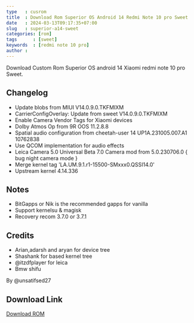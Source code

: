 ```yaml
---
type   : cusrom
title  : Download Rom Superior OS Android 14 Redmi Note 10 pro Sweet
date   : 2024-03-13T09:17:35+07:00
slug   : superior-a14-sweet
categories: [rom]
tags      : [sweet]
keywords  : [redmi note 10 pro]
author : 
---
```


Download Custom Rom Superior OS android 14 Xiaomi redmi note 10 pro Sweet.


## Changelog
- Update blobs from MIUI V14.0.9.0.TKFMIXM
- CarrierConfigOverlay: Update from sweet V14.0.9.0.TKFMIXM
- Enable Camera Vendor Tags for Xiaomi devices
- Dolby Atmos Op from 9R OOS 11.2.8.8
- Spatial audio configuration from cheetah-user 14 UP1A.231005.007.A1 10762838
- Use QCOM implementation for audio effects
- Leica Camera 5.0 Universal Beta 7.0
  Camera mod from 5.0.230706.0 { bug night camera mode }
- Merge kernel tag 'LA.UM.9.1.r1-15500-SMxxx0.QSSI14.0'
- Upstream kernel 4.14.336

## Notes
- BitGapps or Nik is the recommended gapps for vanilla
- Support kernelsu & magisk
- Recovery recom 3.7.0 or 3.7.1

## Credits
- Arian,adarsh and aryan for device tree
- Shashank for based kernel tree
- @itzdfplayer for leica
- Bmw shifu

By @unsatifsed27

## Download Link
[Download ROM](https://www.pling.com/p/1908484)


